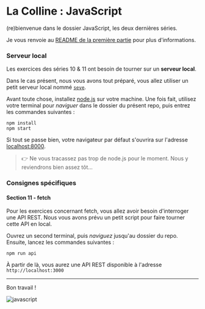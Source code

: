 # La Colline : JavaScript

(re)bienvenue dans le dossier JavaScript, les deux dernières séries.

Je vous renvoie au [README de la première partie](../../01-the-field/javascript/README.md) pour plus d'informations.

### Serveur local

Les exercices des séries 10 & 11 ont besoin de tourner sur un **serveur local**.

Dans le cas présent, nous vous avons tout préparé, vous allez utiliser un petit serveur local nommé [`seve`](https://github.com/leny/seve).

Avant toute chose, installez [node.js](https://nodejs.org/en) sur votre machine.
Une fois fait, utilisez votre terminal pour *naviguer* dans le dossier du présent repo, puis entrez les commandes suivantes :

	npm install
	npm start

Si tout se passe bien, votre navigateur par défaut s'ouvrira sur l'adresse [localhost:8000](https://localhost:8000).

> 👉 Ne vous tracassez pas trop de node.js pour le moment. Nous y reviendrons bien assez tôt...

### Consignes spécifiques

#### Section 11 - fetch

Pour les exercices concernant fetch, vous allez avoir besoin d'interroger une API REST.
Nous vous avons prévu un petit script pour faire tourner cette API en local.

Ouvrez un second terminal, puis _naviguez_ jusqu'au dossier du repo. Ensuite, lancez les commandes suivantes :

    npm run api

À partir de là, vous aurez une API REST disponible à l'adresse `http://localhost:3000`

* * *

Bon travail !

![javascript](starwarsjs.gif)
